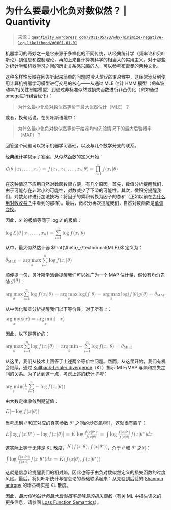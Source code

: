 <!--yml

category: 未分类

date: 2024-05-18 13:50:57

-->

# 为什么要最小化负对数似然？ | Quantivity

> 来源：[`quantivity.wordpress.com/2011/05/23/why-minimize-negative-log-likelihood/#0001-01-01`](https://quantivity.wordpress.com/2011/05/23/why-minimize-negative-log-likelihood/#0001-01-01)

机器学习的奇妙之一是它来源于多样化的不同传统，从经典统计学（频率论和贝叶斯论）到信息和控制理论，再加上来自计算机科学的相当大的实用主义。对于那些对统计学和机器学习之间的历史关系感兴趣的人，可以参考布雷曼的[两种文化](http://www.stat.osu.edu/~bli/dmsl/papers/Breiman.pdf)。

这种多样性反映在回答听起来简单的问题时*令人惊讶的复杂性*中，这经常涉及到使用计算机机器学习模型进行交易的核心——从通过 MLE 估计 HMM 模型（*例如*波动率/相关性制度模型）到通过非标准似然或损失函数进行非凸优化（*例如*通过[omega](http://finance.yendor.com/etfviz/2007/0928/Omega-intro.pdf)进行组合优化）：

> 为什么最小化负对数似然等价于最大似然估计（MLE）？

或者，换句话说，在贝叶斯语境中：

> 为什么最小化负对数似然等价于给定均匀先验情况下的最大后验概率（MAP）？

回答这个问题可以揭示机器学习基础，以及与几个数学分支的联系。

经典统计学揭示了答案，从似然函数的定义开始：

![在  $\theta$ 上的条件下的 $\mathcal{L}(\theta\,|\,x_1,\ldots,x_n)$](img/db7b7c771dae4d02ed64d1e6926aaca1.png)

在这种情况下应用自然对数函数很方便，有几个原因。首先，数值分析提醒我们，由于可能存在非常小的可能性，对数减少了下溢的可能性。其次，微积分提醒我们，对数允许进行加法技巧：将因子的乘积转换为因子的总和（正如以前在[为什么用对数收益？](https://quantivity.wordpress.com/2011/02/21/why-log-returns/)中看到的那样）。最后，微积分再次提醒我们，自然对数函数是[单调变换](http://en.wikipedia.org/wiki/Monotone_transformation)。

因此，$\mathcal{L}$ 的极值等同于 $\log \mathcal{L}$ 的极值：

![在  $\theta$ 上的条件下的 $\log \mathcal{L}(\theta\,|\,x_1,\ldots,x_n)$](img/771cfc5a64a745e3f1adadf98e7b5cb8.png)

从中，最大似然估计器 $\hat{\theta}_{\textnormal{MLE}}$ 定义为：

![$\hat{\theta}_{\textnormal{MLE}} = \underset{\theta}{\arg\max} \sum\limits_{i=1}^n \log f(x_i|\theta)$](img/31c41082b843f584d849d8c093990986.png)

顺便提一句，贝叶斯学派会提醒我们可以推广为一个 MAP 估计量，假设有均匀先验 ![g(\theta) ](img/6352dcc368facb12058a8b962faab298.png)：

![\underset{\theta}{\arg\max} \sum\limits_{i=1}^n \log f(x_i|\theta)  = \underset{\theta}{\arg\max} \log(f|\theta) = \underset{\theta}{\arg\max} \log(f|\theta) g(\theta) = \hat{\theta}_{\textnormal{MAP}} ](img/8bd285cc2ac47d37c270931132d62dda.png)

从中优化和实分析提醒我们以下等价性，对于所有 ![x](img/2d501e79ed2376e8a010ea6a3ecd5a7a.png)：

![\underset{x}{\arg\max} (x)  = \underset{x}{\arg\min} (-x) ](img/1899e2696a8fd36a9315850efb198c1e.png)

因此，以下是等价的：

![\underset{\theta}{\arg\max} \sum\limits_{i=1}^n \log f(x_i|\theta) = \underset{\theta}{\arg\min} - \sum\limits_{i=1}^n \log f(x_i|\theta) = \hat{\theta}_{\textnormal{MLE}} ](img/b88ac1ce4ac1d4305e7f94fb112eec39.png)

从这里，我们从技术上回答了上述两个等价性问题。然而，从这里开始，我们有机会继续，通过 [Kullback-Leibler divergence](http://en.wikipedia.org/wiki/Kullback%E2%80%93Leibler_divergence)（KL）揭示 MLE/MAP 与熵和损失之间的关系。为了达到这一点，考虑上述的统计*平均*：

![\underset{\theta}{\arg\min} (\frac{1}{n} \sum\limits_{i=1}^n - \log f(x_i|\theta) ) ](img/1b5a26ea8f0e1a0181399514de712caa.png)

由大数定律收敛到期望值：

![E[- \log f(x|\theta)] ](img/b8ac9258711173ed57fd070378fa01a4.png)

当考虑到 ![\theta ](img/5658aea6429ae8d7ac8025a9e14d9ad5.png) 和其对应的真实参数 ![\theta^*](img/8c02debe01f63b57c846d411d0b0bfc5.png) 之间的*分布差异*时，这就很有趣了：

![E[\log f(x|\theta^*) - \log f(x|\theta)] = E[\log\frac{f(x|\theta^*)}{f(x|\theta)}] = \int \log \frac{f(x|\theta^*)}{f(x|\theta)} f(x|\theta^*) dx ](img/b78999766cb5815374665ffde632aa21.png)

这实际上等于无非是 KL 散度，![K(f(x|\theta),f(x|\theta^*))](img/de221839e02e156764ec42360c5bc279.png)，介于 ![\theta ](img/5658aea6429ae8d7ac8025a9e14d9ad5.png) 和 ![\theta^* ](img/7cf97fab765bc754e466fdd1527b652a.png) 之间：

![\int \log \frac{f(x|\theta^*)}{f(x|\theta)} f(x|\theta^*) dx = K(f(x|\theta),f(x|\theta^*))](img/79102b38603c147d6afa5dece6e93102.png)

这就是信息论提醒我们的相对熵，因此也等于由负对数似然定义的损失函数的过度风险。最后，将贝叶斯统计与信息论的基础联系起来：从先验到后验的 [Shannon entropy](http://en.wikipedia.org/wiki/Entropy_(information_theory)#Definition) 的增益确实是 KL 散度。

因此，*最大似然估计和最大后验概率是特殊的损失函数*（有关 ML 中损失语义的更多信息，请参阅 [Loss Function Semantics](http://hunch.net/?p=269)）。
